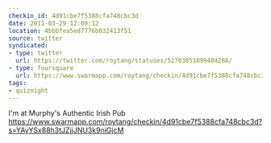 ```yaml
---
checkin_id: 4d91cbe7f5388cfa748cbc3d
date: 2011-03-29 12:09:12
location: 4bbbfea5ed7776b032413f51
source: twitter
syndicated:
- type: twitter
  url: https://twitter.com/roytang/statuses/52703851899404288/
- type: foursquare
  url: https://www.swarmapp.com/roytang/checkin/4d91cbe7f5388cfa748cbc3d?s=YAyYSx88h3tJZjjJNU3k9niGjcM
tags:
- quiznight
---
```


I'm at Murphy's Authentic Irish Pub https://www.swarmapp.com/roytang/checkin/4d91cbe7f5388cfa748cbc3d?s=YAyYSx88h3tJZjjJNU3k9niGjcM